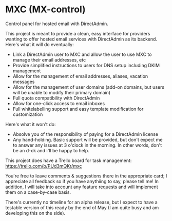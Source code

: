 # MXC (MX-control)
Control panel for hosted email with DirectAdmin.

This project is meant to provide a clean, easy interface for providers wanting to offer hosted email services with DirectAdmin as its backend. Here's what it will do eventually:

- Link a DirectAdmin user to MXC and allow the user to use MXC to manage their email addresses, etc
- Provide simplified instructions to users for DNS setup including DKIM management
- Allow for the management of email addresses, aliases, vacation messages
- Allow for the management of user domains (add-on domains, but users will be unable to modify their primary domain)
- Full quota compatibility with DirectAdmin
- Allow for one-click access to email inboxes
- Full whitelabelling support and easy template modification for customization

Here's what it won't do:
- Absolve you of the responsibility of paying for a DirectAdmin license
- Any hand-holding. Basic support will be provided, but don't expect me to answer any issues at 3 o'clock in the morning. In other words, don't be an d-ck and I'll be happy to help.

This project does have a Trello board for task management: https://trello.com/b/PUd3mQKr/mxc

You're free to leave comments & suggestions there in the appropriate card; I appreciate all feedback so if you have anythiing to say, please tell me! In addition, I will take into account any feature requests and will implement them on a case-by-case basis.

There's currently no timeline for an alpha release, but I expect to have a testable version of this ready by the end of May (I am quite busy and am developing this on the side).

